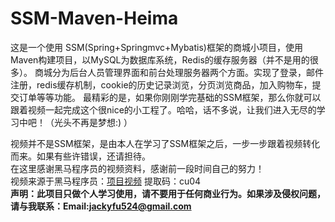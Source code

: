 # SSM-Maven-Heima
这是一个使用 SSM(Spring+Springmvc+Mybatis)框架的商城小项目，使用Maven构建项目，以MySQL为数据库系统，Redis的缓存服务器（并不是用的很多）。
商城分为后台人员管理界面和前台处理服务器两个方面。实现了登录，邮件注册，redis缓存机制，cookie的历史记录浏览，分页浏览商品，加入购物车，提交订单等等功能。
最精彩的是，如果你刚刚学完基础的SSM框架，那么你就可以跟着视频一起完成这个很nice的小工程了。哈哈，话不多说，让我们进入无尽的学习中吧！（光头不再是梦想:) ）
  
视频并不是SSM框架，是由本人在学习了SSM框架之后，一步一步跟着视频转化而来。如果有些许错误，还请担待。<br>
在这里感谢黑马程序员的视频资料，感谢前一段时间自己的努力！<br>
视频来源于黑马程序员：[项目视频](https://pan.baidu.com/s/1dz6u2OAGRtSSzcp2woHVXA )  提取码：cu04 <br>
 **声明：此项目只做个人学习使用，请不要用于任何商业行为。如果涉及侵权问题，请与我联系：Email:<jackyfu524@gmail.com>**

